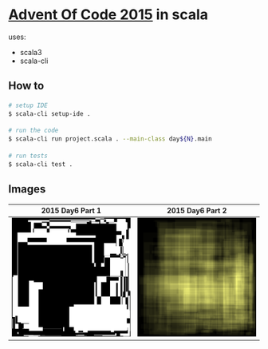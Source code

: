 # [Advent Of Code 2015](https://adventofcode.com/2015) in scala

uses:
- scala3
- scala-cli

## How to

```sh
# setup IDE
$ scala-cli setup-ide .

# run the code
$ scala-cli run project.scala . --main-class day${N}.main

# run tests
$ scala-cli test .
```

## Images

| 2015 Day6 Part 1 | 2015 Day6 Part 2 |
| :-: | :-: |
| ![2015 Day6 Part 1](img/2015/day6.part1.webp) | ![2015 Day6 Part 2](./img/2015/day6.part2.webp) |

